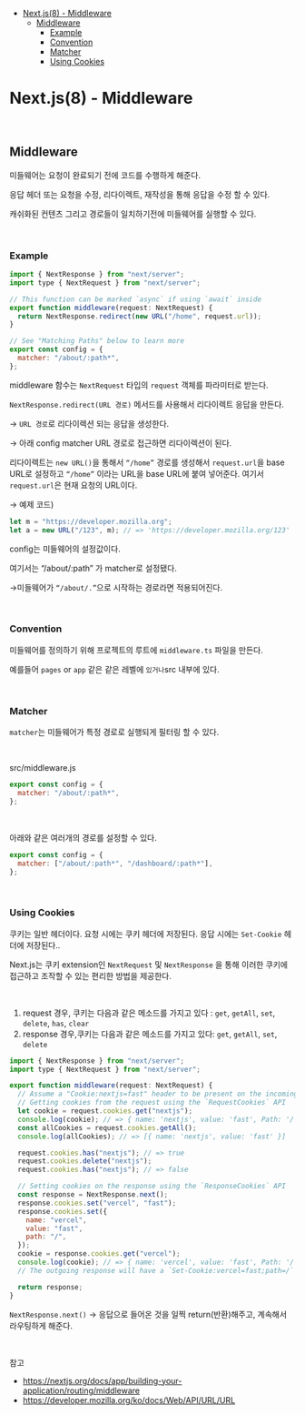 - [Next.js(8) - Middleware](#nextjs8---middleware)
  - [Middleware](#middleware)
    - [Example](#example)
    - [Convention](#convention)
    - [Matcher](#matcher)
    - [Using Cookies](#using-cookies)

# Next.js(8) - Middleware

<br>

## Middleware

미들웨어는 요청이 완료되기 전에 코드를 수행하게 해준다.

응답 헤더 또는 요청을 수정, 리다이렉트, 재작성을 통해 응답을 수정 할 수 있다.

캐쉬화된 컨텐츠 그리고 경로들이 일치하기전에 미들웨어를 실행할 수 있다.

<br>

### Example

```jsx
import { NextResponse } from "next/server";
import type { NextRequest } from "next/server";

// This function can be marked `async` if using `await` inside
export function middleware(request: NextRequest) {
  return NextResponse.redirect(new URL("/home", request.url));
}

// See "Matching Paths" below to learn more
export const config = {
  matcher: "/about/:path*",
};
```

middleware 함수는 `NextRequest` 타입의 `request` 객체를 파라미터로 받는다.

`NextResponse.redirect(URL 경로)` 메서드를 사용해서 리다이렉트 응답을 만든다.

→ `URL 경로`로 리다이렉션 되는 응답을 생성한다.

→ 아래 config matcher URL 경로로 접근하면 리다이렉션이 된다.

리다이렉트는 `new URL()`을 통해서 `“/home”` 경로를 생성해서 `request.url`을 base URL로 설정하고 `“/home”` 이라는 URL을 base URL에 붙여 넣어준다. 여기서 `request.url`은 현재 요청의 URL이다.

→ 예제 코드)

```jsx
let m = "https://developer.mozilla.org";
let a = new URL("/123", m); // => 'https://developer.mozilla.org/123'
```

config는 미들웨어의 설정값이다.

여기서는 “/about/:path” 가 matcher로 설정됐다.

→미들웨어가 `“/about/.”`으로 시작하는 경로라면 적용되어진다.

<br>

### Convention

미들웨어를 정의하기 위해 프로젝트의 루트에 `middleware.ts` 파일을 만든다.

예를들어 `pages` or `app` 같은 같은 레벨에 `있거나`src 내부에 있다.

<br>

### Matcher

`matcher`는 미들웨어가 특정 경로로 실행되게 필터링 할 수 있다.

<br>

src/middleware.js

```jsx
export const config = {
  matcher: "/about/:path*",
};
```

<br>

아래와 같은 여러개의 경로를 설정할 수 있다.

```jsx
export const config = {
  matcher: ["/about/:path*", "/dashboard/:path*"],
};
```

<br>

### Using Cookies

쿠키는 일반 헤더이다. 요청 시에는 쿠키 헤더에 저장된다. 응답 시에는 `Set-Cookie` 헤더에 저장된다..

Next.js는 쿠키 extension인 `NextRequest` 및 `NextResponse` 을 통해 이러한 쿠키에 접근하고 조작할 수 있는 편리한 방법을 제공한다.

<br>

1. request 경우, 쿠키는 다음과 같은 메소드를 가지고 있다 : `get`, `getAll`, `set`, `delete`, `has`, `clear`
1. response 경우,쿠키는 다음과 같은 메소드를 가지고 있다: `get`, `getAll`, `set`, `delete`

```jsx
import { NextResponse } from "next/server";
import type { NextRequest } from "next/server";

export function middleware(request: NextRequest) {
  // Assume a "Cookie:nextjs=fast" header to be present on the incoming request
  // Getting cookies from the request using the `RequestCookies` API
  let cookie = request.cookies.get("nextjs");
  console.log(cookie); // => { name: 'nextjs', value: 'fast', Path: '/' }
  const allCookies = request.cookies.getAll();
  console.log(allCookies); // => [{ name: 'nextjs', value: 'fast' }]

  request.cookies.has("nextjs"); // => true
  request.cookies.delete("nextjs");
  request.cookies.has("nextjs"); // => false

  // Setting cookies on the response using the `ResponseCookies` API
  const response = NextResponse.next();
  response.cookies.set("vercel", "fast");
  response.cookies.set({
    name: "vercel",
    value: "fast",
    path: "/",
  });
  cookie = response.cookies.get("vercel");
  console.log(cookie); // => { name: 'vercel', value: 'fast', Path: '/' }
  // The outgoing response will have a `Set-Cookie:vercel=fast;path=/` header.

  return response;
}
```

`NextResponse.next()` → 응답으로 들어온 것을 일찍 return(반환)해주고, 계속해서 라우팅하게 해준다.

<br>

참고

- https://nextjs.org/docs/app/building-your-application/routing/middleware
- https://developer.mozilla.org/ko/docs/Web/API/URL/URL